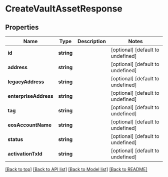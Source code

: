 # CreateVaultAssetResponse

## Properties

|Name | Type | Description | Notes|
|------------ | ------------- | ------------- | -------------|
|**id** | **string** |  | [optional] [default to undefined]|
|**address** | **string** |  | [optional] [default to undefined]|
|**legacyAddress** | **string** |  | [optional] [default to undefined]|
|**enterpriseAddress** | **string** |  | [optional] [default to undefined]|
|**tag** | **string** |  | [optional] [default to undefined]|
|**eosAccountName** | **string** |  | [optional] [default to undefined]|
|**status** | **string** |  | [optional] [default to undefined]|
|**activationTxId** | **string** |  | [optional] [default to undefined]|




[[Back to top]](#) [[Back to API list]](../../README.md#documentation-for-api-endpoints) [[Back to Model list]](../../README.md#documentation-for-models) [[Back to README]](../../README.md)

